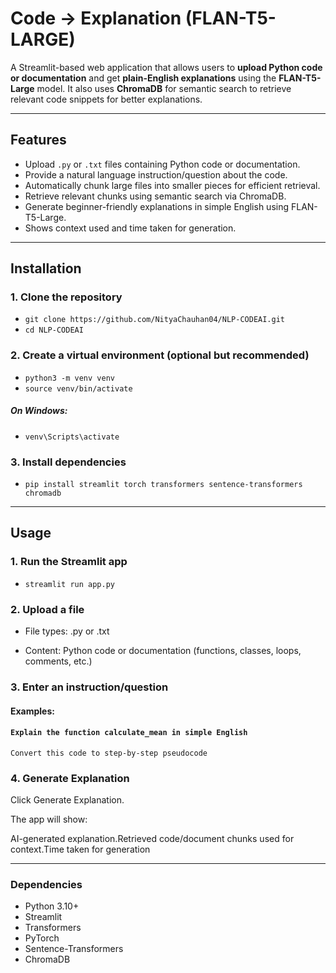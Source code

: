 # Code → Explanation (FLAN-T5-LARGE)

A Streamlit-based web application that allows users to **upload Python code or documentation** and get **plain-English explanations** using the **FLAN-T5-Large** model. It also uses **ChromaDB** for semantic search to retrieve relevant code snippets for better explanations.

---

## Features

- Upload `.py` or `.txt` files containing Python code or documentation.
- Provide a natural language instruction/question about the code.
- Automatically chunk large files into smaller pieces for efficient retrieval.
- Retrieve relevant chunks using semantic search via ChromaDB.
- Generate beginner-friendly explanations in simple English using FLAN-T5-Large.
- Shows context used and time taken for generation.

---

## Installation

### 1. Clone the repository
* `git clone https://github.com/NityaChauhan04/NLP-CODEAI.git`
* `cd NLP-CODEAI`
### 2. Create a virtual environment (optional but recommended)
* `python3 -m venv venv`
* `source venv/bin/activate`   
##### On Windows: 
* `venv\Scripts\activate`
### 3. Install dependencies
* `pip install streamlit torch transformers sentence-transformers chromadb`
---
## Usage
### 1. Run the Streamlit app
* `streamlit run app.py`
### 2. Upload a file
* File types: .py or .txt

* Content: Python code or documentation (functions, classes, loops, comments, etc.)

### 3. Enter an instruction/question
#### Examples:
#### `Explain the function calculate_mean in simple English`
`Convert this code to step-by-step pseudocode`

### 4. Generate Explanation
Click Generate Explanation.

The app will show:

AI-generated explanation.Retrieved code/document chunks used for context.Time taken for generation

---
### Dependencies
* Python 3.10+
* Streamlit
* Transformers
* PyTorch
* Sentence-Transformers
* ChromaDB
